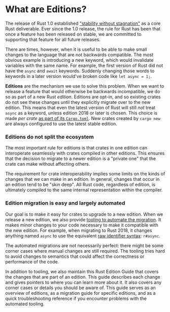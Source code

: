 # What are Editions?

The release of Rust 1.0 established
["stability without stagnation"](https://blog.rust-lang.org/2014/10/30/Stability.html)
as a core Rust deliverable.
Ever since the 1.0 release,
the rule for Rust has been that once a feature has been released on stable,
we are committed to supporting that feature for all future releases.

There are times, however, when it is useful to be able to make small changes
to the language that are not backwards compatible.
The most obvious example is introducing a new keyword,
which would invalidate variables with the same name.
For example, the first version of Rust did not have the `async` and `await` keywords.
Suddenly changing those words to keywords in a later version would've broken code like `let async = 1;`.

**Editions** are the mechanism we use to solve this problem.
When we want to release a feature that would otherwise be backwards incompatible,
we do so as part of a new Rust *edition*.
Editions are opt-in, and so existing crates do
not see these changes until they explicitly migrate over to the new edition.
This means that even the latest version of Rust will still *not* treat `async` as a keyword,
unless edition 2018 or later is chosen.
This choice is made *per crate* [as part of its `Cargo.toml`](https://doc.rust-lang.org/cargo/reference/manifest.html#the-edition-field).
New crates created by `cargo new` are always configured to use the latest stable edition.

### Editions do not split the ecosystem

The most important rule for editions is that crates in one edition can
interoperate seamlessly with crates compiled in other editions. This ensures
that the decision to migrate to a newer edition is a "private one" that the
crate can make without affecting others.

The requirement for crate interoperability implies some limits on the kinds of
changes that we can make in an edition.
In general, changes that occur in an edition tend to be "skin deep".
All Rust code, regardless of edition,
is ultimately compiled to the same internal representation within the compiler.

### Edition migration is easy and largely automated

Our goal is to make it easy for crates to upgrade to a new edition.
When we release a new edition,
we also provide [tooling to automate the migration](https://doc.rust-lang.org/cargo/commands/cargo-fix.html).
It makes minor changes to your code necessary to make it compatible with the new edition.
For example, when migrating to Rust 2018, it changes anything named `async` to use the equivalent
[raw identifier syntax](https://doc.rust-lang.org/rust-by-example/compatibility/raw_identifiers.html): `r#async`.

The automated migrations are not necessarily perfect:
there might be some corner cases where manual changes are still required.
The tooling tries hard to avoid changes
to semantics that could affect the correctness or performance of the code.

In addition to tooling, we also maintain this Rust Edition Guide that covers
the changes that are part of an edition.
This guide describes each change and gives pointers to where you can learn more about it.
It also covers any corner cases or details you should be aware of.
This guide serves as an overview of editions,
as a migration guide for specific editions,
and as a quick troubleshooting reference
if you encounter problems with the automated tooling.
